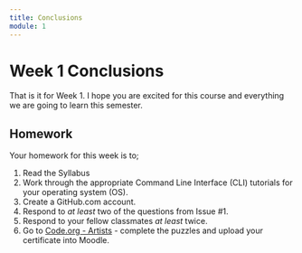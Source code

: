 ```yaml
---
title: Conclusions
module: 1
---
```


# Week 1 Conclusions

That is it for Week 1. I hope you are excited for this course and everything we are going to learn this semester.

## Homework

Your homework for this week is to;

1. Read the Syllabus
2. Work through the appropriate Command Line Interface (CLI) tutorials for your operating system (OS).
3. Create a GitHub.com account.
4. Respond to _at least_ two of the questions from Issue #1.
5. Respond to your fellow classmates _at least_ twice.
6. Go to [Code.org - Artists](https://studio.code.org/s/artist/stage/1/puzzle/1) - complete the puzzles and upload your certificate into Moodle.

<!--
<div class="embed-responsive embed-responsive-16by9"><iframe class="embed-responsive-item" src="https://www.youtube.com/embed/SPt_AgmW6bo" frameborder="0" allowfullscreen></iframe></div>
-->